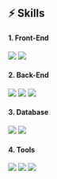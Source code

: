 ## ⚡ Skills

#### 1. Front-End
<img src="https://img.shields.io/badge/Flutter-02569B?style=flat&logo=Flutter&logoColor=white"> <img src="https://img.shields.io/badge/Dart-0175C2?style=flat&logo=dart&logoColor=white">

#### 2. Back-End
<img src="https://img.shields.io/badge/Python-F8C517?style=flat&logo=Python&logoColor=black">  <img src="https://img.shields.io/badge/C++-452170?style=flat&logo=c%2B%2B&logoColor=white"> <img src="https://img.shields.io/badge/C-8669AE?style=flat&logo=C&logoColor=white">  

#### 3. Database
<img src="https://img.shields.io/badge/MySQL-4479A1?style=flat&logo=MySQL&logoColor=white"> <img src="https://img.shields.io/badge/Firebase-FFCA28?style=flat&logo=Firebase&logoColor=black">

#### 4. Tools
<img src="https://img.shields.io/badge/Git-F05032?style=flat&logo=Git&logoColor=white"> <img src="https://img.shields.io/badge/GitHub-181717?style=flat&logo=GitHub&logoColor=white"> <img src="https://img.shields.io/badge/Spotfire-1FA3EC?style=flat">
